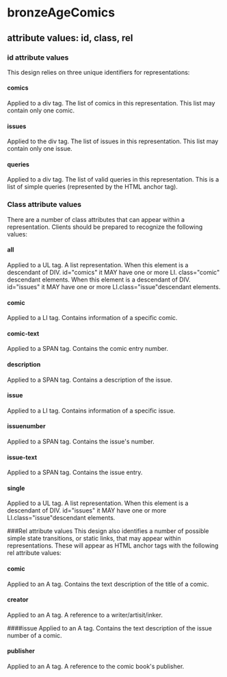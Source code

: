 # bronzeAgeComics

## attribute values: id, class, rel

### id attribute values
This design relies on three unique identifiers for representations: 

#### comics
Applied to a div tag. The list of comics in this representation. This list may contain only one comic.

#### issues
Applied to the div tag. The list of issues in this representation. This list may contain only one issue.

#### queries
Applied to a div tag. The list of valid queries in this representation. This is a list of simple queries (represented by the HTML anchor tag).



### Class attribute values 
There are a number of class attributes that can appear within a representation. Clients should be prepared to recognize the following values: 

#### all
Applied to a UL tag. A list representation. When this element is a descendant of DIV. id="comics" it MAY have one or more LI. class="comic" descendant elements. When this element is a descendant of DIV. id="issues" it MAY have one or more LI.class="issue"descendant elements. 

#### comic
Applied to a LI tag. Contains information of a specific comic.

#### comic-text
Applied to a SPAN tag. Contains the comic entry number.

#### description
Applied to a SPAN tag. Contains a description of the issue.

#### issue
Applied to a LI tag. Contains information of a specific issue.

#### issuenumber
Applied to a SPAN tag. Contains the issue's number.

#### issue-text
Applied to a SPAN tag. Contains the issue entry.

#### single
Applied to a UL tag. A list representation. When this element is a descendant of DIV. id="issues" it MAY have one or more LI.class="issue"descendant elements. 




###Rel attribute values
This design also identifies a number of possible simple state transitions, or static links, that may appear within representations. 
These will appear as HTML anchor tags with the following rel attribute values:

#### comic
Applied to an A tag. Contains the text description of the title of a comic.

#### creator
Applied to an A tag. A reference to a writer/artisit/inker.

####issue
Applied to an A tag. Contains the text description of the issue number of a comic.

#### publisher
Applied to an A tag. A reference to the comic book's publisher.